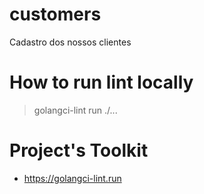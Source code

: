 # customers
Cadastro dos nossos clientes

# How to run lint locally

> golangci-lint run ./...

# Project's Toolkit

- https://golangci-lint.run